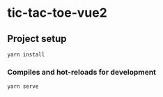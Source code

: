 # tic-tac-toe-vue2

## Project setup

```
yarn install
```

### Compiles and hot-reloads for development

```
yarn serve
```
